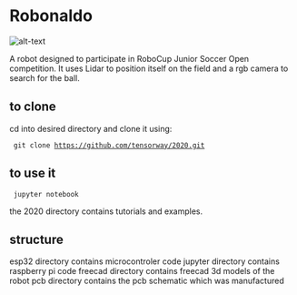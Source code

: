 # Robonaldo

![alt-text](robot_test.gif)

A robot designed to participate in RoboCup Junior Soccer Open competition.
It uses Lidar to position itself on the field and a rgb camera to search for the ball.

## to clone
cd into desired directory and clone it using:

<code> git clone https://github.com/tensorway/2020.git </code>

## to use it

<code> jupyter notebook </code>

the 2020 directory contains tutorials and examples.

## structure
esp32 directory contains microcontroler code
jupyter directory contains raspberry pi code
freecad directory contains freecad 3d models of the robot
pcb directory contains the pcb schematic which was manufactured
